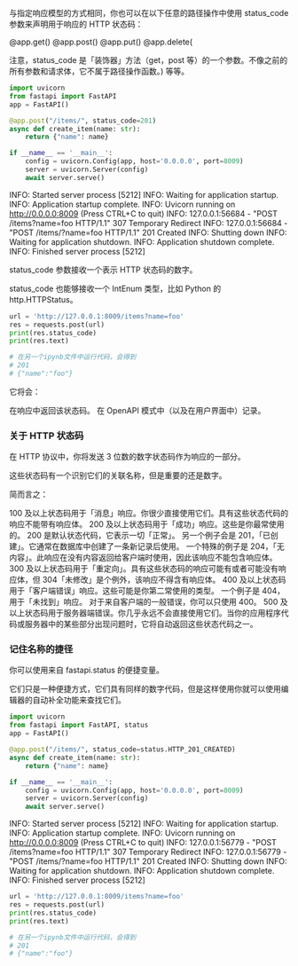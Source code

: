 与指定响应模型的方式相同，你也可以在以下任意的路径操作中使用 status_code 参数来声明用于响应的 HTTP 状态码：

@app.get()
@app.post()
@app.put()
@app.delete(

注意，status_code 是「装饰器」方法（get，post 等）的一个参数。不像之前的所有参数和请求体，它不属于路径操作函数。)
等等。

```python
import uvicorn
from fastapi import FastAPI
app = FastAPI()

@app.post("/items/", status_code=201)
async def create_item(name: str):
    return {"name": name}

if __name__ == '__main__':
    config = uvicorn.Config(app, host='0.0.0.0', port=8009)
    server = uvicorn.Server(config)
    await server.serve()
```

INFO:     Started server process [5212]
INFO:     Waiting for application startup.
INFO:     Application startup complete.
INFO:     Uvicorn running on http://0.0.0.0:8009 (Press CTRL+C to quit)
INFO:     127.0.0.1:56684 - "POST /items?name=foo HTTP/1.1" 307 Temporary Redirect
INFO:     127.0.0.1:56684 - "POST /items/?name=foo HTTP/1.1" 201 Created
INFO:     Shutting down
INFO:     Waiting for application shutdown.
INFO:     Application shutdown complete.
INFO:     Finished server process [5212]

status_code 参数接收一个表示 HTTP 状态码的数字。

status_code 也能够接收一个 IntEnum 类型，比如 Python 的 http.HTTPStatus。

```python
url = 'http://127.0.0.1:8009/items?name=foo' 
res = requests.post(url) 
print(res.status_code)
print(res.text)

# 在另一个ipynb文件中运行代码，会得到 
# 201
# {"name":"foo"}
```

它将会：

在响应中返回该状态码。
在 OpenAPI 模式中（以及在用户界面中）记录。

### 关于 HTTP 状态码
在 HTTP 协议中，你将发送 3 位数的数字状态码作为响应的一部分。

这些状态码有一个识别它们的关联名称，但是重要的还是数字。

简而言之：

100 及以上状态码用于「消息」响应。你很少直接使用它们。具有这些状态代码的响应不能带有响应体。
200 及以上状态码用于「成功」响应。这些是你最常使用的。
200 是默认状态代码，它表示一切「正常」。
另一个例子会是 201，「已创建」。它通常在数据库中创建了一条新记录后使用。
一个特殊的例子是 204，「无内容」。此响应在没有内容返回给客户端时使用，因此该响应不能包含响应体。
300 及以上状态码用于「重定向」。具有这些状态码的响应可能有或者可能没有响应体，但 304「未修改」是个例外，该响应不得含有响应体。
400 及以上状态码用于「客户端错误」响应。这些可能是你第二常使用的类型。
一个例子是 404，用于「未找到」响应。
对于来自客户端的一般错误，你可以只使用 400。
500 及以上状态码用于服务器端错误。你几乎永远不会直接使用它们。当你的应用程序代码或服务器中的某些部分出现问题时，它将自动返回这些状态代码之一。

### 记住名称的捷径
你可以使用来自 fastapi.status 的便捷变量。

它们只是一种便捷方式，它们具有同样的数字代码，但是这样使用你就可以使用编辑器的自动补全功能来查找它们。

```python
import uvicorn
from fastapi import FastAPI, status
app = FastAPI()

@app.post("/items/", status_code=status.HTTP_201_CREATED)
async def create_item(name: str):
    return {"name": name}

if __name__ == '__main__':
    config = uvicorn.Config(app, host='0.0.0.0', port=8009)
    server = uvicorn.Server(config)
    await server.serve()
```
INFO:     Started server process [5212]
INFO:     Waiting for application startup.
INFO:     Application startup complete.
INFO:     Uvicorn running on http://0.0.0.0:8009 (Press CTRL+C to quit)
INFO:     127.0.0.1:56779 - "POST /items?name=foo HTTP/1.1" 307 Temporary Redirect
INFO:     127.0.0.1:56779 - "POST /items/?name=foo HTTP/1.1" 201 Created
INFO:     Shutting down
INFO:     Waiting for application shutdown.
INFO:     Application shutdown complete.
INFO:     Finished server process [5212]

```python
url = 'http://127.0.0.1:8009/items?name=foo' 
res = requests.post(url) 
print(res.status_code)
print(res.text)

# 在另一个ipynb文件中运行代码，会得到 
# 201
# {"name":"foo"}
```
